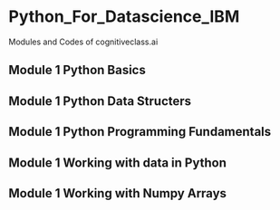# Python_For_Datascience_IBM
 Modules and Codes of cognitiveclass.ai
## Module 1 Python Basics
 ## Module 1 Python Data Structers
 ## Module 1 Python Programming Fundamentals
 ## Module 1 Working with data in Python
 ## Module 1 Working with Numpy Arrays
